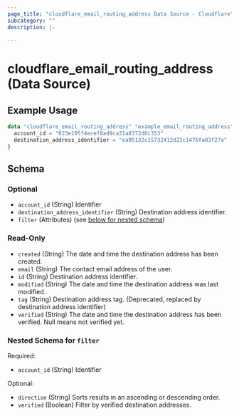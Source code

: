 ```yaml
---
page_title: "cloudflare_email_routing_address Data Source - Cloudflare"
subcategory: ""
description: |-
  
---
```


# cloudflare_email_routing_address (Data Source)



## Example Usage

```terraform
data "cloudflare_email_routing_address" "example_email_routing_address" {
  account_id = "023e105f4ecef8ad9ca31a8372d0c353"
  destination_address_identifier = "ea95132c15732412d22c1476fa83f27a"
}
```

<!-- schema generated by tfplugindocs -->
## Schema

### Optional

- `account_id` (String) Identifier
- `destination_address_identifier` (String) Destination address identifier.
- `filter` (Attributes) (see [below for nested schema](#nestedatt--filter))

### Read-Only

- `created` (String) The date and time the destination address has been created.
- `email` (String) The contact email address of the user.
- `id` (String) Destination address identifier.
- `modified` (String) The date and time the destination address was last modified.
- `tag` (String) Destination address tag. (Deprecated, replaced by destination address identifier)
- `verified` (String) The date and time the destination address has been verified. Null means not verified yet.

<a id="nestedatt--filter"></a>
### Nested Schema for `filter`

Required:

- `account_id` (String) Identifier

Optional:

- `direction` (String) Sorts results in an ascending or descending order.
- `verified` (Boolean) Filter by verified destination addresses.


